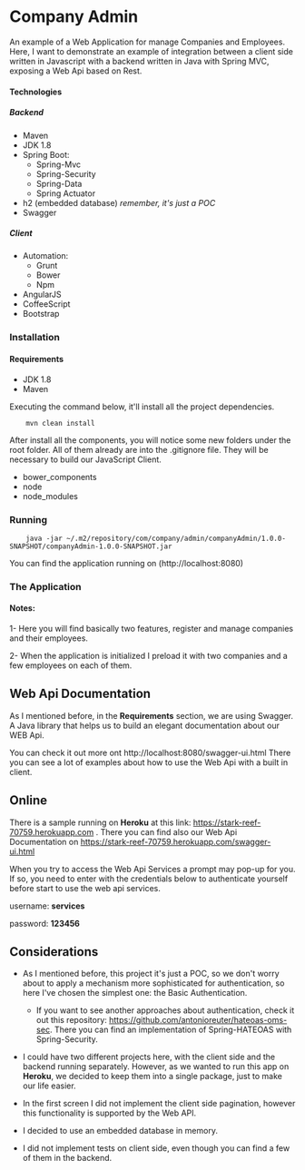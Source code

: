 # Company Admin

An example of a Web Application for manage Companies and Employees.
Here, I want to demonstrate an example of integration between a client side written in Javascript with a backend written in Java with Spring MVC, exposing a Web Api based on Rest.

#### Technologies
##### Backend
- Maven
- JDK 1.8
- Spring Boot:
    - Spring-Mvc
    - Spring-Security
    - Spring-Data
    - Spring Actuator
- h2 (embedded database) *remember, it's just a POC*
- Swagger

##### Client
- Automation:
    - Grunt
    - Bower
    - Npm
- AngularJS
- CoffeeScript
- Bootstrap

### Installation
#### Requirements
- JDK 1.8
- Maven

Executing the command below, it'll install all the project dependencies.

```
    mvn clean install
```

After install all the components, you will notice some new folders under the root folder. All of them already are into the .gitignore file.
They will be necessary to build our JavaScript Client.

- bower_components
- node
- node_modules


### Running

```
    java -jar ~/.m2/repository/com/company/admin/companyAdmin/1.0.0-SNAPSHOT/companyAdmin-1.0.0-SNAPSHOT.jar
```

You can find the application running on (http://localhost:8080)

### The Application
#### Notes:
1- Here you will find basically two features, register and manage companies and their employees.

2- When the application is initialized I preload it with two companies and a few employees on each of them.

## Web Api Documentation

As I mentioned before, in the **Requirements** section, we are using Swagger. A Java library that helps us to build an elegant documentation about our WEB Api.

You can check it out more ont http://localhost:8080/swagger-ui.html
There you can see a lot of examples about how to use the Web Api with a built in client.

## Online
There is a sample running on **Heroku** at this link: https://stark-reef-70759.herokuapp.com .
There you can find also our Web Api Documentation on https://stark-reef-70759.herokuapp.com/swagger-ui.html

When you try to access the Web Api Services a prompt may pop-up for you. If so,  you need to enter with the credentials below to authenticate yourself before start to use the web api services.

username: **services**

password: **123456**


## Considerations

- As I mentioned before, this project it's just a POC, so we don't worry about to apply a mechanism more sophisticated for authentication, so here I've chosen the simplest one: the Basic Authentication.

    -   If you want to see another approaches about authentication, check it out this repository: https://github.com/antonioreuter/hateoas-oms-sec. 
There you can find an implementation of Spring-HATEOAS with Spring-Security.

- I could have two different projects here, with the client side and the backend running separately. However,
as we wanted to run this app on **Heroku**, we decided to keep them into a single package, just to make our life easier.

- In the first screen I did not implement the client side pagination, however this functionality is supported by the Web API.

- I decided to use an embedded database in memory.

- I did not implement tests on client side, even though you can find a few of them in the backend.
